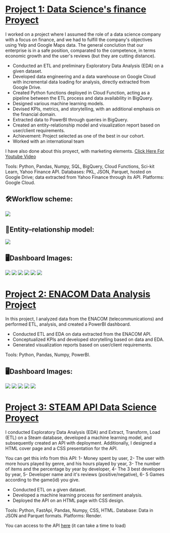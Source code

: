 # [Project 1: Data Science's finance Proyect](https://github.com/ChirixC/Yelp-Final-Project)

I worked on a project where I assumed the role of a data science company with a focus on finance, and we had to fulfill the company's objectives using Yelp and Google Maps data. The general conclution that our enterprise is in a safe position, comparated to the competence, in terms economic growth and  the user's reviews  (but they are cutting distance).

* Conducted an ETL and preliminary Exploratory Data Analysis (EDA) on a given dataset.
* Developed data engineering and a data warehouse on Google Cloud with incremental data loading for analysis, directly extracted from Google Drive.
* Created Python functions deployed in Cloud Function, acting as a pipeline between the ETL process and data availability in BigQuery.
* Designed various machine learning models.
* Devised KPIs, metrics, and storytelling, with an additional emphasis on the financial domain.
* Extracted data to PowerBI through queries in BigQuery.
* Created an entity-relationship model and visualization report based on user/client requirements.
* Achievement: Project selected as one of the best in our cohort.
* Worked with an international team
    
I have also done about this proyect, with marketing elements. [Click Here For Youtube Video](https://www.youtube.com/watch?v=gvxX24bK5Rs)

Tools: Python, Pandas, Numpy, SQL, BigQuery, Cloud Functions, Sci-kit Learn, Yahoo Finance API. Databases: PKL, JSON, Parquet, hosted on Google Drive; data extracted from Yahoo Finance through its API. Platforms: Google Cloud.


## 🛠️Workflow scheme:  
<img src="img-readme\Flujo_de_Trabajo.png">

## 📑Entity–relationship model: 
<img src="img-readme\Entidad_relación_Definitivo2.jpg">
    
## 🖥️Dashboard Images:
<img src="img-readme\dash1.jpg">
<img src="img-readme\dash2.jpg">
<img src="img-readme\dash3.jpg">
<img src="img-readme\dash4.jpg">
<img src="img-readme\dash5.jpg">
<img src="img-readme\dash6.jpg">




# [Project 2: ENACOM Data Analysis Project ](https://github.com/pablorobba/Data_Analyst_Telecomunication_proyect)

In this project, I analyzed data from the ENACOM (telecommunications) and performed ETL, analysis, and created a PowerBI dashboard.

* Conducted ETL and EDA on data extracted from the ENACOM API.
* Conceptualized KPIs and developed storytelling based on data and EDA.
* Generated visualization reports based on user/client requirements.

Tools: Python, Pandas, Numpy, PowerBI.

## 🖥️Dashboard Images:
<img src="img-readme\1.png">
<img src="img-readme\2.png">
<img src="img-readme\3.png">
<img src="img-readme\4.png">
<img src="img-readme\5.png">




# [Project 3: STEAM API Data Science Proyect](https://github.com/pablorobba/STEAM_Individual_Proyect)

I conducted Exploratory Data Analysis (EDA) and Extract, Transform, Load (ETL) on a Steam database, developed a machine learning model, and subsequently created an API with deployment. Additionally, I designed a HTML cover page and a CSS presentation for the API. 

You can get this info from this API: 1- Money spent by user, 2- The user with more hours played by genre, and his hours played by year, 3- The number of items and the percentage by year by developer, 4- The 3 best developers by year, 5- Developer name and it's reviews (positive/negative), 6- 5 Games according to the game(id) you give.

* Conducted ETL on a given dataset.
* Developed a machine learning process for sentiment analysis.
* Deployed the API on an HTML page with CSS design.

Tools: Python, FastApi, Pandas, Numpy, CSS, HTML. Database: Data in JSON and Parquet formats. Platforms: Render.


You can access to the API [here](https://steamapi-h3u0.onrender.com/) (it can take a time to load)
